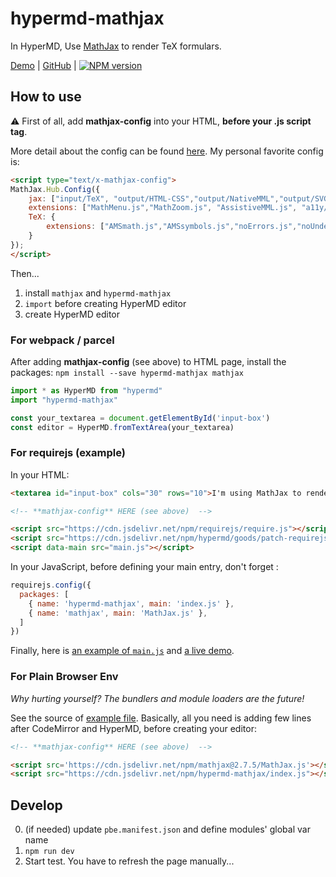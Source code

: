 # hypermd-mathjax

In HyperMD, Use [MathJax][] to render TeX formulars.

[Demo](https://hypermd.github.io/hypermd-mathjax/example/) | [GitHub](https://github.com/HyperMD/hypermd-mathjax) | [![NPM version](https://img.shields.io/npm/v/hypermd-mathjax.svg?style=flat-square)](https://npmjs.org/package/hypermd-mathjax)

## How to use

⚠️ First of all, add **mathjax-config** into your HTML, **before your .js script tag**.

More detail about the config can be found [here](http://docs.mathjax.org/en/latest/configuration.html). My personal favorite config is:

```html
<script type="text/x-mathjax-config">
MathJax.Hub.Config({
    jax: ["input/TeX", "output/HTML-CSS","output/NativeMML","output/SVG"],
    extensions: ["MathMenu.js","MathZoom.js", "AssistiveMML.js", "a11y/accessibility-menu.js"],
    TeX: {
        extensions: ["AMSmath.js","AMSsymbols.js","noErrors.js","noUndefined.js"]
    }
});
</script>
```

Then...

1. install `mathjax` and `hypermd-mathjax`
2. `import` before creating HyperMD editor
3. create HyperMD editor

### For webpack / parcel

After adding **mathjax-config** (see above) to HTML page, install the packages: `npm install --save hypermd-mathjax mathjax`

```js
import * as HyperMD from "hypermd"
import "hypermd-mathjax"

const your_textarea = document.getElementById('input-box')
const editor = HyperMD.fromTextArea(your_textarea)
```

### For requirejs (example)

In your HTML:

```html
<textarea id="input-box" cols="30" rows="10">I'm using MathJax to render $f(a) = \frac{1}{2\pi i} \oint\frac{f(z)}{z-a}dz$</textarea>

<!-- **mathjax-config** HERE (see above)  -->

<script src="https://cdn.jsdelivr.net/npm/requirejs/require.js"></script> <!-- 👈 RequireJS -->
<script src="https://cdn.jsdelivr.net/npm/hypermd/goods/patch-requirejs.js"></script> <!-- 👈 IMPORTANT -->
<script data-main src="main.js"></script>
```

In your JavaScript, before defining your main entry, don't forget :

```js
requirejs.config({
  packages: [
    { name: 'hypermd-mathjax', main: 'index.js' },
    { name: 'mathjax', main: 'MathJax.js' },
  ]
})
```

Finally, here is [an example of `main.js`](./example/requirejs-main.js) and [a live demo](https://hypermd.github.io/hypermd-mathjax/example/).

### For Plain Browser Env

*Why hurting yourself? The bundlers and module loaders are the future!*

See the source of [example file](./example/pbe-index.html). Basically, all you need is adding few lines after CodeMirror and HyperMD, before creating your editor:

```html
<!-- **mathjax-config** HERE (see above)  -->

<script src='https://cdn.jsdelivr.net/npm/mathjax@2.7.5/MathJax.js'></script>
<script src="https://cdn.jsdelivr.net/npm/hypermd-mathjax/index.js"></script>
```


## Develop

0. (if needed) update `pbe.manifest.json` and define modules' global var name
1. `npm run dev`
2. Start test. You have to refresh the page manually...


[MathJax]: https://www.mathjax.org/
